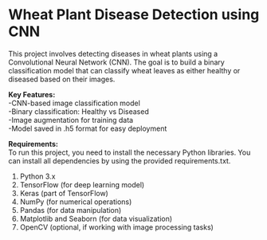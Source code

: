 # Wheat Plant Disease Detection using CNN
This project involves detecting diseases in wheat plants using a Convolutional Neural Network (CNN). The goal is to build a binary classification model that can classify wheat leaves as either healthy or diseased based on their images.

**Key Features:**<br>
-CNN-based image classification model<br>
-Binary classification: Healthy vs Diseased<br>
-Image augmentation for training data<br>
-Model saved in .h5 format for easy deployment<br>

**Requirements:**<br>
To run this project, you need to install the necessary Python libraries. You can install all dependencies by using the provided requirements.txt.<br>

1. Python 3.x<br>
2. TensorFlow (for deep learning model)<br>
3. Keras (part of TensorFlow)<br>
4. NumPy (for numerical operations)<br>
5. Pandas (for data manipulation)<br>
6. Matplotlib and Seaborn (for data visualization)<br>
7. OpenCV (optional, if working with image processing tasks)<br>
